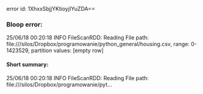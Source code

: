 error id: 1XhxxSbjjYKtioyjIYuZDA==
### Bloop error:

25/06/18 00:20:18 INFO FileScanRDD: Reading File path: file://<HOME>/silos/Dropbox/programowanie/python_general/housing.csv, range: 0-1423529, partition values: [empty row]
#### Short summary: 

25/06/18 00:20:18 INFO FileScanRDD: Reading File path: file://<HOME>/silos/Dropbox/programowanie/pyt...
